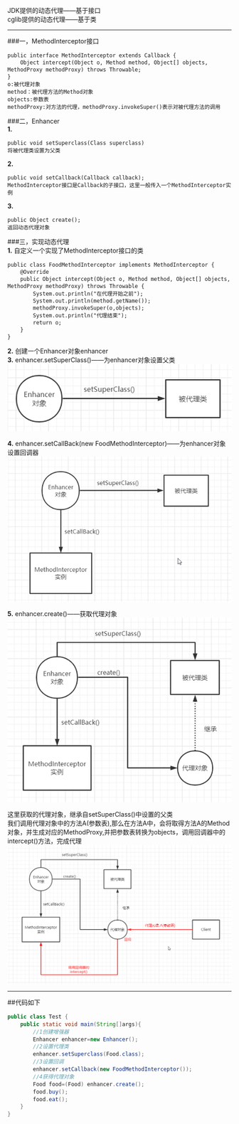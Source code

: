 JDK提供的动态代理——基于接口  
cglib提供的动态代理——基于类  
***
###一，MethodInterceptor接口  
```
public interface MethodInterceptor extends Callback {
    Object intercept(Object o, Method method, Object[] objects, MethodProxy methodProxy) throws Throwable;
}
o:被代理对象  
method：被代理方法的Method对象
objects:参数表
methodProxy:对方法的代理，methodProxy.invokeSuper()表示对被代理方法的调用
```  
###二，Enhancer  
**1.** 
```
public void setSuperclass(Class superclass)
将被代理类设置为父类
```
**2.**
```
public void setCallback(Callback callback);
MethodInterceptor接口是Callback的子接口，这里一般传入一个MethodInterceptor实例
```
**3.**  
```
public Object create();
返回动态代理对象
```
###三，实现动态代理  
**1.** 自定义一个实现了MethodInterceptor接口的类
```
public class FoodMethodInterceptor implements MethodInterceptor {
    @Override
    public Object intercept(Object o, Method method, Object[] objects, MethodProxy methodProxy) throws Throwable {
        System.out.println("在代理开始之前");
        System.out.println(method.getName());
        methodProxy.invokeSuper(o,objects);
        System.out.println("代理结束");
        return o;
    }
}
```
**2.** 创建一个Enhancer对象enhancer  
**3.** enhancer.setSuperClass()——为enhancer对象设置父类  
![alt 属性文本](pictrue/img_3.png)  

**4.** enhancer.setCallBack(new FoodMethodInterceptor)——为enhancer对象设置回调器  
![alt 属性文本](pictrue/img_4.png)   

**5.** enhancer.create()——获取代理对象   
![alt 属性文本](pictrue/img_5.png)  


这里获取的代理对象，继承自setSuperClass()中设置的父类  
我们调用代理对象中的方法A(参数表),那么在方法A中，会将取得方法A的Method对象，并生成对应的MethodProxy,并把参数表转换为objects，调用回调器中的intercept()方法，完成代理   
![alt 属性文本](pictrue/img_6.png)  
***
##代码如下
```java
public class Test {
    public static void main(String[]args){
        //1创建增强器
        Enhancer enhancer=new Enhancer();
        //2设置代理类
        enhancer.setSuperclass(Food.class);
        //3设置回调
        enhancer.setCallback(new FoodMethodInterceptor());
        //4获得代理对象
        Food food=(Food) enhancer.create();
        food.buy();
        food.eat();
    }
}
```